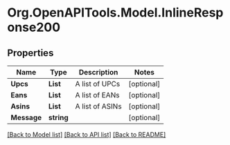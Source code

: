 # Org.OpenAPITools.Model.InlineResponse200
## Properties

Name | Type | Description | Notes
------------ | ------------- | ------------- | -------------
**Upcs** | **List<string>** | A list of UPCs | [optional] 
**Eans** | **List<string>** | A list of EANs | [optional] 
**Asins** | **List<string>** | A list of ASINs | [optional] 
**Message** | **string** |  | [optional] 

[[Back to Model list]](../README.md#documentation-for-models) [[Back to API list]](../README.md#documentation-for-api-endpoints) [[Back to README]](../README.md)

